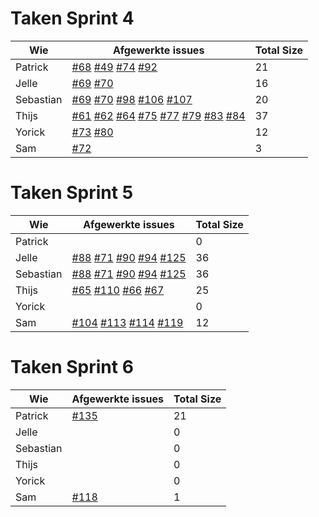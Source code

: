# Taken Sprint 4

Wie|Afgewerkte issues|Total Size
--------|--------|--------
Patrick|[#68](https://github.com/waaghals/Tainted-Aberrant-Lion/issues/68) [#49](https://github.com/waaghals/Tainted-Aberrant-Lion/issues/49) [#74](https://github.com/waaghals/Tainted-Aberrant-Lion/issues/74) [#92](https://github.com/waaghals/Tainted-Aberrant-Lion/issues/92)|21
Jelle|[#69](https://github.com/waaghals/Tainted-Aberrant-Lion/issues/69) [#70](https://github.com/waaghals/Tainted-Aberrant-Lion/issues/70)|16
Sebastian|[#69](https://github.com/waaghals/Tainted-Aberrant-Lion/issues/69) [#70](https://github.com/waaghals/Tainted-Aberrant-Lion/issues/70) [#98](https://github.com/waaghals/Tainted-Aberrant-Lion/issues/98) [#106](https://github.com/waaghals/Tainted-Aberrant-Lion/issues/106) [#107](https://github.com/waaghals/Tainted-Aberrant-Lion/issues/107) | 20
Thijs|[#61](https://github.com/waaghals/Tainted-Aberrant-Lion/issues/61) [#62](https://github.com/waaghals/Tainted-Aberrant-Lion/issues/62) [#64](https://github.com/waaghals/Tainted-Aberrant-Lion/issues/64) [#75](https://github.com/waaghals/Tainted-Aberrant-Lion/issues/75) [#77](https://github.com/waaghals/Tainted-Aberrant-Lion/issues/77) [#79](https://github.com/waaghals/Tainted-Aberrant-Lion/issues/79) [#83](https://github.com/waaghals/Tainted-Aberrant-Lion/issues/83) [#84](https://github.com/waaghals/Tainted-Aberrant-Lion/issues/84)|37
Yorick| [#73](https://github.com/waaghals/Tainted-Aberrant-Lion/issues/73) [#80](https://github.com/waaghals/Tainted-Aberrant-Lion/issues/80)|12
Sam|[#72](https://github.com/waaghals/Tainted-Aberrant-Lion/issues/72)|3


# Taken Sprint 5

Wie|Afgewerkte issues|Total Size
--------|--------|--------
Patrick||0
Jelle|[#88](https://github.com/waaghals/Tainted-Aberrant-Lion/issues/88) [#71](https://github.com/waaghals/Tainted-Aberrant-Lion/issues/71) [#90](https://github.com/waaghals/Tainted-Aberrant-Lion/issues/90) [#94](https://github.com/waaghals/Tainted-Aberrant-Lion/issues/94) [#125](https://github.com/waaghals/Tainted-Aberrant-Lion/issues/125)|36
Sebastian|[#88](https://github.com/waaghals/Tainted-Aberrant-Lion/issues/88) [#71](https://github.com/waaghals/Tainted-Aberrant-Lion/issues/71) [#90](https://github.com/waaghals/Tainted-Aberrant-Lion/issues/90) [#94](https://github.com/waaghals/Tainted-Aberrant-Lion/issues/94) [#125](https://github.com/waaghals/Tainted-Aberrant-Lion/issues/125)|36
Thijs|[#65](https://github.com/waaghals/Tainted-Aberrant-Lion/issues/65) [#110](https://github.com/waaghals/Tainted-Aberrant-Lion/issues/110) [#66](https://github.com/waaghals/Tainted-Aberrant-Lion/issues/66) [#67](https://github.com/waaghals/Tainted-Aberrant-Lion/issues/67)|25
Yorick||0
Sam|[#104](https://github.com/waaghals/Tainted-Aberrant-Lion/issues/104) [#113](https://github.com/waaghals/Tainted-Aberrant-Lion/issues/113) [#114](https://github.com/waaghals/Tainted-Aberrant-Lion/issues/114) [#119](https://github.com/waaghals/Tainted-Aberrant-Lion/issues/119)|12


# Taken Sprint 6

Wie|Afgewerkte issues|Total Size
--------|--------|--------
Patrick|[#135](https://github.com/waaghals/Tainted-Aberrant-Lion/issues/135)|21
Jelle||0
Sebastian||0
Thijs||0
Yorick||0
Sam|[#118](https://github.com/waaghals/Tainted-Aberrant-Lion/issues/118)|1
